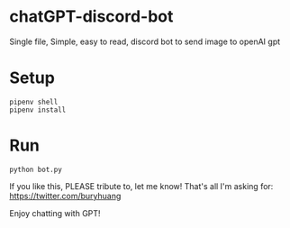 # chatGPT-discord-bot
Single file, Simple, easy to read, discord bot to send image to openAI gpt

# Setup
```angular2html
pipenv shell
pipenv install
```

# Run
```angular2html
python bot.py
```

If you like this, PLEASE tribute to, let me know! That's all I'm asking for: https://twitter.com/buryhuang

Enjoy chatting with GPT!
